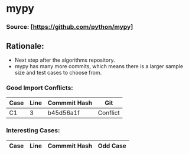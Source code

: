 # mypy

### Source: [https://github.com/python/mypy]


## Rationale:
* Next step after the algorithms repository.
* mypy has many more commits, which means there is a larger sample size and test cases to choose from. 

### Good Import Conflicts:
 Case | Line | Commmit Hash | Git 
--- | --- | --- | ---
C1 | 3 | b45d56a1f | Conflict


### Interesting Cases:
 Case | Line | Commmit Hash | Odd Case
--- | --- | --- | --- |
